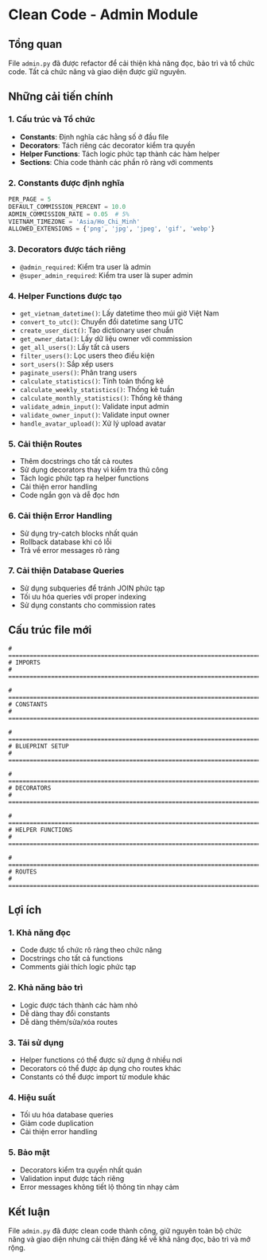 # Clean Code - Admin Module

## Tổng quan
File `admin.py` đã được refactor để cải thiện khả năng đọc, bảo trì và tổ chức code. Tất cả chức năng và giao diện được giữ nguyên.

## Những cải tiến chính

### 1. Cấu trúc và Tổ chức
- **Constants**: Định nghĩa các hằng số ở đầu file
- **Decorators**: Tách riêng các decorator kiểm tra quyền
- **Helper Functions**: Tách logic phức tạp thành các hàm helper
- **Sections**: Chia code thành các phần rõ ràng với comments

### 2. Constants được định nghĩa
```python
PER_PAGE = 5
DEFAULT_COMMISSION_PERCENT = 10.0
ADMIN_COMMISSION_RATE = 0.05  # 5%
VIETNAM_TIMEZONE = 'Asia/Ho_Chi_Minh'
ALLOWED_EXTENSIONS = {'png', 'jpg', 'jpeg', 'gif', 'webp'}
```

### 3. Decorators được tách riêng
- `@admin_required`: Kiểm tra user là admin
- `@super_admin_required`: Kiểm tra user là super admin

### 4. Helper Functions được tạo
- `get_vietnam_datetime()`: Lấy datetime theo múi giờ Việt Nam
- `convert_to_utc()`: Chuyển đổi datetime sang UTC
- `create_user_dict()`: Tạo dictionary user chuẩn
- `get_owner_data()`: Lấy dữ liệu owner với commission
- `get_all_users()`: Lấy tất cả users
- `filter_users()`: Lọc users theo điều kiện
- `sort_users()`: Sắp xếp users
- `paginate_users()`: Phân trang users
- `calculate_statistics()`: Tính toán thống kê
- `calculate_weekly_statistics()`: Thống kê tuần
- `calculate_monthly_statistics()`: Thống kê tháng
- `validate_admin_input()`: Validate input admin
- `validate_owner_input()`: Validate input owner
- `handle_avatar_upload()`: Xử lý upload avatar

### 5. Cải thiện Routes
- Thêm docstrings cho tất cả routes
- Sử dụng decorators thay vì kiểm tra thủ công
- Tách logic phức tạp ra helper functions
- Cải thiện error handling
- Code ngắn gọn và dễ đọc hơn

### 6. Cải thiện Error Handling
- Sử dụng try-catch blocks nhất quán
- Rollback database khi có lỗi
- Trả về error messages rõ ràng

### 7. Cải thiện Database Queries
- Sử dụng subqueries để tránh JOIN phức tạp
- Tối ưu hóa queries với proper indexing
- Sử dụng constants cho commission rates

## Cấu trúc file mới

```
# =============================================================================
# IMPORTS
# =============================================================================

# =============================================================================
# CONSTANTS
# =============================================================================

# =============================================================================
# BLUEPRINT SETUP
# =============================================================================

# =============================================================================
# DECORATORS
# =============================================================================

# =============================================================================
# HELPER FUNCTIONS
# =============================================================================

# =============================================================================
# ROUTES
# =============================================================================
```

## Lợi ích

### 1. Khả năng đọc
- Code được tổ chức rõ ràng theo chức năng
- Docstrings cho tất cả functions
- Comments giải thích logic phức tạp

### 2. Khả năng bảo trì
- Logic được tách thành các hàm nhỏ
- Dễ dàng thay đổi constants
- Dễ dàng thêm/sửa/xóa routes

### 3. Tái sử dụng
- Helper functions có thể được sử dụng ở nhiều nơi
- Decorators có thể được áp dụng cho routes khác
- Constants có thể được import từ module khác

### 4. Hiệu suất
- Tối ưu hóa database queries
- Giảm code duplication
- Cải thiện error handling

### 5. Bảo mật
- Decorators kiểm tra quyền nhất quán
- Validation input được tách riêng
- Error messages không tiết lộ thông tin nhạy cảm

## Kết luận
File `admin.py` đã được clean code thành công, giữ nguyên toàn bộ chức năng và giao diện nhưng cải thiện đáng kể về khả năng đọc, bảo trì và mở rộng. 